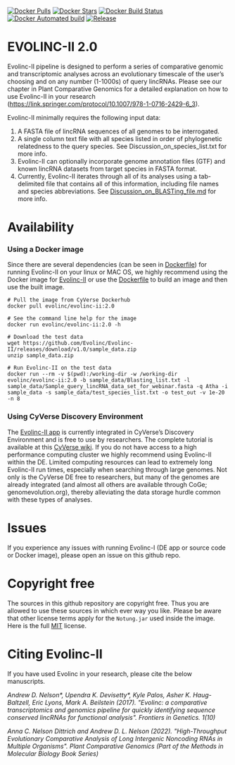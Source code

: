 [![Docker Pulls](https://img.shields.io/docker/pulls/evolinc/evolinc-ii.svg)](https://hub.docker.com/r/evolinc/evolinc-ii/)
[![Docker Stars](https://img.shields.io/docker/stars/evolinc/evolinc-ii.svg)](https://hub.docker.com/r/evolinc/evolinc-ii/)
[![Docker Build Status](https://img.shields.io/docker/build/evolinc/evolinc-ii.svg)](https://hub.docker.com/r/evolinc/evolinc-ii/)
[![Docker Automated build](https://img.shields.io/docker/automated/evolinc/evolinc-ii.svg)](https://hub.docker.com/r/evolinc/evolinc-ii/)
[![Release](https://shields.beevelop.com/github/release/Evolinc/Evolinc-II.svg?style=flat-square)](https://github.com/Evolinc/Evolinc-II/releases)

# EVOLINC-II 2.0
Evolinc-II pipeline is designed to perform a series of comparative genomic and transcriptomic analyses across an evolutionary timescale of the user’s choosing and on any number (1-1000s) of query lincRNAs. Please see our chapter in Plant Comparative Genomics for a detailed explanation on how to use Evolinc-II in your research (https://link.springer.com/protocol/10.1007/978-1-0716-2429-6_3). 

Evolinc-II minimally requires the following input data:

1. A FASTA file of lincRNA sequences of all genomes to be interrogated.
2. A single column text file with all species listed in order of phylogenetic relatedness to the query species. See Discussion_on_species_list.txt for more info.
3. Evolinc-II can optionally incorporate genome annotation files (GTF) and known lincRNA datasets from target species in FASTA format.
4. Currently, Evolinc-II iterates through all of its analyses using a tab-delimited file that contains all of this information, including file names and species abbreviations. See [Discussion_on_BLASTing_file.md](https://github.com/Evolinc/Evolinc-II/blob/master/Discussion_on_BLASTing_file.md) for more info.

 
# Availability
### Using a Docker image

Since there are several dependencies (can be seen in [Dockerfile](https://hub.docker.com/r/cyverse/evolinc-ii/~/dockerfile/)) for running Evolinc-II on your linux or MAC OS, we highly recommend using the Docker image for [Evolinc-II](https://hub.docker.com/r/cyverse/evolinc-ii/) or use the [Dockerfile](https://hub.docker.com/r/cyverse/evolinc-ii/~/dockerfile/) to build an image and then use the built image.

```
# Pull the image from CyVerse Dockerhub
docker pull evolinc/evolinc-ii:2.0

# See the command line help for the image
docker run evolinc/evolinc-ii:2.0 -h

# Download the test data
wget https://github.com/Evolinc/Evolinc-II/releases/download/v1.0/sample_data.zip
unzip sample_data.zip

# Run Evolinc-II on the test data
docker run --rm -v $(pwd):/working-dir -w /working-dir evolinc/evolinc-ii:2.0 -b sample_data/Blasting_list.txt -l sample_data/Sample_query_lincRNA_data_set_for_webinar.fasta -q Atha -i sample_data -s sample_data/test_species_list.txt -o test_out -v 1e-20 -n 8
```

### Using CyVerse Discovery Environment

The [Evolinc-II app](https://de.cyverse.org/de/?type=apps&app-id=3ef009a2-7b99-11e6-a1d6-008cfa5ae621&system-id=de) is currently integrated in CyVerse’s Discovery Environment and is free to use by researchers. The complete tutorial is available at this [CyVerse wiki](https://cyverse.atlassian.net/wiki/spaces/DEapps/pages/241882272/Evolinc+in+the+Discovery+Environment). If you do not have access to a high performance computing cluster we highly recommend using Evolinc-II within the DE. Limited computing resources can lead to extremely long Evolinc-II run times, especially when searching through large genomes. Not only is the CyVerse DE free to researchers, but many of the genomes are already integrated (and almost all others are available through CoGe; genomevolution.org), thereby alleviating the data storage hurdle common with these types of analyses. 

# Issues
If you experience any issues with running Evolinc-I (DE app or source code or Docker image), please open an issue on this github repo.
 

# Copyright free
The sources in this github repository are copyright free. Thus you are allowed to use these sources in which ever way you like. Please be aware that other license terms apply for the `Notung.jar` used inside the image. Here is the full [MIT](https://choosealicense.com/licenses/mit/#) license. 

# Citing Evolinc-II
If you have used Evolinc in your research, please cite the below manuscripts.

*Andrew D. Nelson&ast;, Upendra K. Devisetty&ast;, Kyle Palos, Asher K. Haug-Baltzell, Eric Lyons, Mark A. Beilstein (2017). "Evolinc: a comparative transcriptomics and genomics pipeline for quickly identifying sequence conserved lincRNAs for functional analysis". Frontiers in Genetics. 1(10)*

*Anna C. Nelson Dittrich and Andrew D. L. Nelson (2022). "High-Throughput Evolutionary Comparative Analysis of Long Intergenic Noncoding RNAs in Multiple Organisms". Plant Comparative Genomics (Part of the Methods in Molecular Biology Book Series)*
